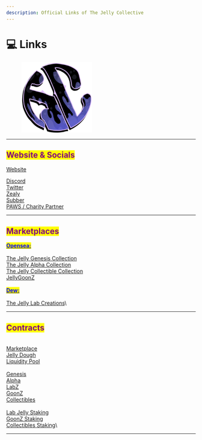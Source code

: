 ```yaml
---
description: Official Links of The Jelly Collective
---
```


# 💻 Links

<div align="left">

<figure><img src="../.gitbook/assets/JClogo.png" alt="" width="188"><figcaption></figcaption></figure>

</div>

***

## <mark style="color:purple;">Website & Socials</mark>

[Website](https://www.thejellycollective.club/)

[Discord](https://discord.gg/thejellycollective)\
[Twitter](https://twitter.com/jellycollective)[\
](https://twitter.com/jellycollective)[Zealy](https://zealy.io/c/thejellycollective/questboard)\
[Subber](https://www.subber.xyz/thejellycollective)\
[PAWS / Charity Partner](https://www.paws.org)

***

## <mark style="color:purple;">Marketplaces</mark>

[<mark style="color:blue;">**Opensea:**</mark>](https://www.opensea.io)\
\
[The Jelly Genesis Collection](https://opensea.io/collection/the-jelly-genesis-collection)\
[The Jelly Alpha Collection](https://opensea.io/collection/the-jelly-alpha-collection)\
[The Jelly Collectible Collection](https://opensea.io/collection/the-jelly-collectables)\
[JellyGoonZ](https://opensea.io/collection/jellygoonz)\
\
[<mark style="color:blue;">**Dew:**</mark>](https://www.dew.gg)\
\
[The Jelly Lab Creations](https://dew.gg/collection/the-jelly-lab-creations)\


***

## <mark style="color:purple;">Contracts</mark>

\
[Marketplace](https://polygonscan.com/address/0x9b2516Dfa2244F054E12C4414a1aCC5358b80560)\
[Jelly Dough](https://polygonscan.com/address/0xc942A0B775A26018B90707D5Df8fd30EedB6eee8)\
[Liquidity Pool\
](https://polygonscan.com/address/0x1b7a71077afdbf9ddf192865de46ae6d2d5b942a)\
[Genesis](https://polygonscan.com/address/0xf29a25F4c9edee16042EA71Ec1dAA1DbCC45e5B5)\
[Alpha](https://polygonscan.com/address/0x83b8D9070bFD74eed1b70eB0539b45668cA31724)\
[LabZ](https://polygonscan.com/address/0xEFC848a2d5AFe6894210f1EECcE6cC8bD1Fb9B56)\
[GoonZ](https://polygonscan.com/address/0x1db022332b4DA18863660C96bD5b5dbe16F9D6f5)\
[Collectibles](https://polygonscan.com/address/0xF1c78Da518b2D2bd3EDe24446260CA5D4E4a340A)\
\
[Lab Jelly Staking](https://polygonscan.com/address/0xE25626718B0C08Cb75F0cF01C15C7b911F422CF1)\
[GoonZ Staking\
](https://polygonscan.com/address/0x92A6a9a2EA15C3E4e897F1C4F8dE9750A2Cfc73E)[Collectibles Staking](https://polygonscan.com/address/0x8E56Cd736D4C00eAF0423092a3B630241D0f0E44)\


***
